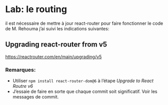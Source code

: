# Lab: le routing

il est nécessaire de mettre à jour react-router pour faire fonctionner le code de M. Rehouma j’ai suivi les indications suivantes:

## Upgrading react-router from v5
https://reactrouter.com/en/main/upgrading/v5

### Remarques:

- Utiliser `npm install react-router-dom@6` à l’étape *Upgrade to React Routre v6*
- J’essaie de faire en sorte que chaque commit soit significatif. Voir les messages de commit.

